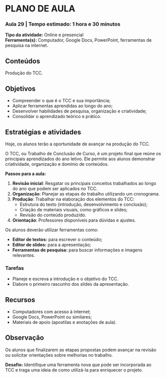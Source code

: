 # <a id="_h8oes3anxtfq"></a>__PLANO DE AULA__

### <a id="_goprnoux8r3q"></a>__Aula 29 | Tempo estimado: 1 hora e 30 minutos__

__Tipo da atividade:__ Online e presencial  
__Ferramenta\(s\):__ Computador, Google Docs, PowerPoint, ferramentas de pesquisa na internet\.

## <a id="_vzr8n0i8hoya"></a>__Conteúdos__

Produção do TCC\.

## <a id="_s4kcg5le7xwu"></a>__Objetivos__

- Compreender o que é o TCC e sua importância;
- Aplicar ferramentas aprendidas ao longo do ano;
- Desenvolver habilidades de pesquisa, organização e criatividade;
- Consolidar o aprendizado teórico e prático\.

## <a id="_prlu0m6ky2dc"></a>__Estratégias e atividades__

Hoje, os alunos terão a oportunidade de avançar na produção do TCC\.

O TCC, ou Trabalho de Conclusão de Curso, é um projeto final que reúne os principais aprendizados do ano letivo\. Ele permite aos alunos demonstrar criatividade, organização e domínio de conteúdos\.

__Passos para a aula:__

1. __Revisão inicial__: Resgatar os principais conceitos trabalhados ao longo do ano que podem ser aplicados no TCC\.
2. __Organização__: Planejar as etapas do trabalho utilizando um cronograma\.
3. __Produção__: Trabalhar na elaboração dos elementos do TCC:
	- Estrutura do texto \(introdução, desenvolvimento e conclusão\);
	- Criação de materiais visuais, como gráficos e slides;
	- Revisão do conteúdo produzido\.
4. __Orientação__: Professores disponíveis para dúvidas e ajustes\.

Os alunos deverão utilizar ferramentas como:

- __Editor de textos:__ para escrever o conteúdo;
- __Editor de slides:__ para a apresentação;
- __Ferramentas de pesquisa:__ para buscar informações e imagens relevantes\.

### <a id="_8dgtqty8mxv"></a>__Tarefas__

- Planeje e escreva a introdução e o objetivo do TCC\.
- Elabore o primeiro rascunho dos slides da apresentação\.

## <a id="_tsxag4a84xa7"></a>__Recursos__

- Computadores com acesso à internet;
- Google Docs, PowerPoint ou similares;
- Materiais de apoio \(apostilas e anotações de aula\)\.

## <a id="_e5yic82ucvvq"></a>__Observação__

Os alunos que finalizarem as etapas propostas podem avançar na revisão ou solicitar orientações sobre melhorias no trabalho\.

__Desafio:__ Identifique uma ferramenta nova que pode ser incorporada ao TCC e traga uma ideia de como utilizá\-la para enriquecer o projeto\.

